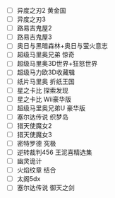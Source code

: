 - [ ] 异度之刃2 黄金国
- [ ] 异度之刃3
- [ ] 路易吉鬼屋2
- [ ] 路易吉鬼屋3
- [ ] 奥日与黑暗森林+奥日与萤火意志
- [ ] 超级马里奥兄弟 惊奇
- [ ] 超级马里奥3D世界+狂怒世界
- [ ] 超级马力欧3D收藏辑
- [ ] 纸片马里奥 折纸王国
- [ ] 星之卡比 探索发现
- [ ] 星之卡比 Wii豪华版
- [ ] 超级马里奥兄弟U 豪华版
- [ ] 塞尔达传说 织梦岛
- [ ] 猎天使魔女2
- [ ] 猎天使魔女3
- [ ] 密特罗德 究极
- [ ] 逆转裁判456 王泥喜精选集
- [ ] 幽灵诡计
- [ ] 火焰纹章 结合
- [ ] 太阁5dx
- [ ] 塞尔达传说 御天之剑
